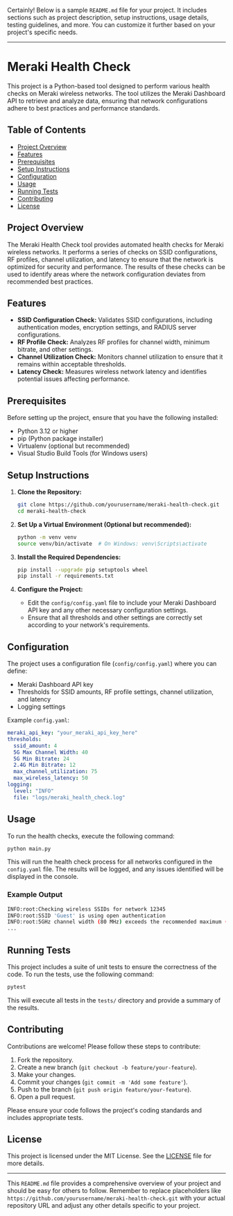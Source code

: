 Certainly! Below is a sample `README.md` file for your project. It includes sections such as project description, setup instructions, usage details, testing guidelines, and more. You can customize it further based on your project's specific needs.

---

# Meraki Health Check

This project is a Python-based tool designed to perform various health checks on Meraki wireless networks. The tool utilizes the Meraki Dashboard API to retrieve and analyze data, ensuring that network configurations adhere to best practices and performance standards.

## Table of Contents

- [Project Overview](#project-overview)
- [Features](#features)
- [Prerequisites](#prerequisites)
- [Setup Instructions](#setup-instructions)
- [Configuration](#configuration)
- [Usage](#usage)
- [Running Tests](#running-tests)
- [Contributing](#contributing)
- [License](#license)

## Project Overview

The Meraki Health Check tool provides automated health checks for Meraki wireless networks. It performs a series of checks on SSID configurations, RF profiles, channel utilization, and latency to ensure that the network is optimized for security and performance. The results of these checks can be used to identify areas where the network configuration deviates from recommended best practices.

## Features

- **SSID Configuration Check:** Validates SSID configurations, including authentication modes, encryption settings, and RADIUS server configurations.
- **RF Profile Check:** Analyzes RF profiles for channel width, minimum bitrate, and other settings.
- **Channel Utilization Check:** Monitors channel utilization to ensure that it remains within acceptable thresholds.
- **Latency Check:** Measures wireless network latency and identifies potential issues affecting performance.

## Prerequisites

Before setting up the project, ensure that you have the following installed:

- Python 3.12 or higher
- pip (Python package installer)
- Virtualenv (optional but recommended)
- Visual Studio Build Tools (for Windows users)

## Setup Instructions

1. **Clone the Repository:**

   ```bash
   git clone https://github.com/yourusername/meraki-health-check.git
   cd meraki-health-check
   ```

2. **Set Up a Virtual Environment (Optional but recommended):**

   ```bash
   python -m venv venv
   source venv/bin/activate  # On Windows: venv\Scripts\activate
   ```

3. **Install the Required Dependencies:**

   ```bash
   pip install --upgrade pip setuptools wheel
   pip install -r requirements.txt
   ```

4. **Configure the Project:**

   - Edit the `config/config.yaml` file to include your Meraki Dashboard API key and any other necessary configuration settings.
   - Ensure that all thresholds and other settings are correctly set according to your network's requirements.

## Configuration

The project uses a configuration file (`config/config.yaml`) where you can define:

- Meraki Dashboard API key
- Thresholds for SSID amounts, RF profile settings, channel utilization, and latency
- Logging settings

Example `config.yaml`:

```yaml
meraki_api_key: "your_meraki_api_key_here"
thresholds:
  ssid_amount: 4
  5G Max Channel Width: 40
  5G Min Bitrate: 24
  2.4G Min Bitrate: 12
  max_channel_utilization: 75
  max_wireless_latency: 50
logging:
  level: "INFO"
  file: "logs/meraki_health_check.log"
```

## Usage

To run the health checks, execute the following command:

```bash
python main.py
```

This will run the health check process for all networks configured in the `config.yaml` file. The results will be logged, and any issues identified will be displayed in the console.

### Example Output

```bash
INFO:root:Checking wireless SSIDs for network 12345
INFO:root:SSID 'Guest' is using open authentication
INFO:root:5GHz channel width (80 MHz) exceeds the recommended maximum (40 MHz)
...
```

## Running Tests

This project includes a suite of unit tests to ensure the correctness of the code. To run the tests, use the following command:

```bash
pytest
```

This will execute all tests in the `tests/` directory and provide a summary of the results.

## Contributing

Contributions are welcome! Please follow these steps to contribute:

1. Fork the repository.
2. Create a new branch (`git checkout -b feature/your-feature`).
3. Make your changes.
4. Commit your changes (`git commit -m 'Add some feature'`).
5. Push to the branch (`git push origin feature/your-feature`).
6. Open a pull request.

Please ensure your code follows the project's coding standards and includes appropriate tests.

## License

This project is licensed under the MIT License. See the [LICENSE](LICENSE) file for more details.

---

This `README.md` file provides a comprehensive overview of your project and should be easy for others to follow. Remember to replace placeholders like `https://github.com/yourusername/meraki-health-check.git` with your actual repository URL and adjust any other details specific to your project.
